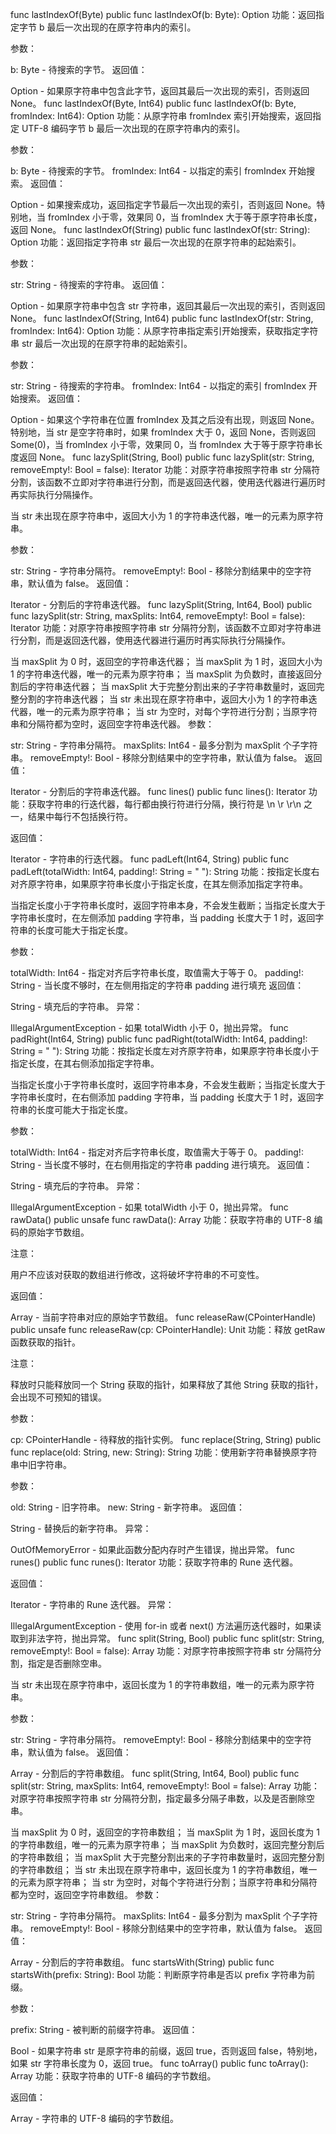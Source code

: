 func lastIndexOf(Byte)
public func lastIndexOf(b: Byte): Option<Int64>
功能：返回指定字节 b 最后一次出现的在原字符串内的索引。

参数：

b: Byte - 待搜索的字节。
返回值：

Option<Int64> - 如果原字符串中包含此字节，返回其最后一次出现的索引，否则返回 None。
func lastIndexOf(Byte, Int64)
public func lastIndexOf(b: Byte, fromIndex: Int64): Option<Int64>
功能：从原字符串 fromIndex 索引开始搜索，返回指定 UTF-8 编码字节 b 最后一次出现的在原字符串内的索引。

参数：

b: Byte - 待搜索的字节。
fromIndex: Int64 - 以指定的索引 fromIndex 开始搜索。
返回值：

Option<Int64> - 如果搜索成功，返回指定字节最后一次出现的索引，否则返回 None。特别地，当 fromIndex 小于零，效果同 0，当 fromIndex 大于等于原字符串长度，返回 None。
func lastIndexOf(String)
public func lastIndexOf(str: String): Option<Int64>
功能：返回指定字符串 str 最后一次出现的在原字符串的起始索引。

参数：

str: String - 待搜索的字符串。
返回值：

Option<Int64> - 如果原字符串中包含 str 字符串，返回其最后一次出现的索引，否则返回 None。
func lastIndexOf(String, Int64)
public func lastIndexOf(str: String, fromIndex: Int64): Option<Int64>
功能：从原字符串指定索引开始搜索，获取指定字符串 str 最后一次出现的在原字符串的起始索引。

参数：

str: String - 待搜索的字符串。
fromIndex: Int64 - 以指定的索引 fromIndex 开始搜索。
返回值：

Option<Int64> - 如果这个字符串在位置 fromIndex 及其之后没有出现，则返回 None。特别地，当 str 是空字符串时，如果 fromIndex 大于 0，返回 None，否则返回 Some(0)，当 fromIndex 小于零，效果同 0，当 fromIndex 大于等于原字符串长度返回 None。
func lazySplit(String, Bool)
public func lazySplit(str: String, removeEmpty!: Bool = false): Iterator<String>
功能：对原字符串按照字符串 str 分隔符分割，该函数不立即对字符串进行分割，而是返回迭代器，使用迭代器进行遍历时再实际执行分隔操作。

当 str 未出现在原字符串中，返回大小为 1 的字符串迭代器，唯一的元素为原字符串。

参数：

str: String - 字符串分隔符。
removeEmpty!: Bool - 移除分割结果中的空字符串，默认值为 false。
返回值：

Iterator<String> - 分割后的字符串迭代器。
func lazySplit(String, Int64, Bool)
public func lazySplit(str: String, maxSplits: Int64, removeEmpty!: Bool = false): Iterator<String>
功能：对原字符串按照字符串 str 分隔符分割，该函数不立即对字符串进行分割，而是返回迭代器，使用迭代器进行遍历时再实际执行分隔操作。

当 maxSplit 为 0 时，返回空的字符串迭代器；
当 maxSplit 为 1 时，返回大小为 1 的字符串迭代器，唯一的元素为原字符串；
当 maxSplit 为负数时，直接返回分割后的字符串迭代器；
当 maxSplit 大于完整分割出来的子字符串数量时，返回完整分割的字符串迭代器；
当 str 未出现在原字符串中，返回大小为 1 的字符串迭代器，唯一的元素为原字符串；
当 str 为空时，对每个字符进行分割；当原字符串和分隔符都为空时，返回空字符串迭代器。
参数：

str: String - 字符串分隔符。
maxSplits: Int64 - 最多分割为 maxSplit 个子字符串。
removeEmpty!: Bool - 移除分割结果中的空字符串，默认值为 false。
返回值：

Iterator<String> - 分割后的字符串迭代器。
func lines()
public func lines(): Iterator<String>
功能：获取字符串的行迭代器，每行都由换行符进行分隔，换行符是 \n \r \r\n 之一，结果中每行不包括换行符。

返回值：

Iterator<String> - 字符串的行迭代器。
func padLeft(Int64, String)
public func padLeft(totalWidth: Int64, padding!: String = " "): String
功能：按指定长度右对齐原字符串，如果原字符串长度小于指定长度，在其左侧添加指定字符串。

当指定长度小于字符串长度时，返回字符串本身，不会发生截断；当指定长度大于字符串长度时，在左侧添加 padding 字符串，当 padding 长度大于 1 时，返回字符串的长度可能大于指定长度。

参数：

totalWidth: Int64 - 指定对齐后字符串长度，取值需大于等于 0。
padding!: String - 当长度不够时，在左侧用指定的字符串 padding 进行填充
返回值：

String - 填充后的字符串。
异常：

IllegalArgumentException - 如果 totalWidth 小于 0，抛出异常。
func padRight(Int64, String)
public func padRight(totalWidth: Int64, padding!: String = " "): String
功能：按指定长度左对齐原字符串，如果原字符串长度小于指定长度，在其右侧添加指定字符串。

当指定长度小于字符串长度时，返回字符串本身，不会发生截断；当指定长度大于字符串长度时，在右侧添加 padding 字符串，当 padding 长度大于 1 时，返回字符串的长度可能大于指定长度。

参数：

totalWidth: Int64 - 指定对齐后字符串长度，取值需大于等于 0。
padding!: String - 当长度不够时，在右侧用指定的字符串 padding 进行填充。
返回值：

String - 填充后的字符串。
异常：

IllegalArgumentException - 如果 totalWidth 小于 0，抛出异常。
func rawData()
public unsafe func rawData(): Array<Byte>
功能：获取字符串的 UTF-8 编码的原始字节数组。

注意：

用户不应该对获取的数组进行修改，这将破坏字符串的不可变性。

返回值：

Array<Byte> - 当前字符串对应的原始字节数组。
func releaseRaw(CPointerHandle<UInt8>)
public unsafe func releaseRaw(cp: CPointerHandle<UInt8>): Unit
功能：释放 getRaw 函数获取的指针。

注意：

释放时只能释放同一个 String 获取的指针，如果释放了其他 String 获取的指针，会出现不可预知的错误。

参数：

cp: CPointerHandle<UInt8> - 待释放的指针实例。
func replace(String, String)
public func replace(old: String, new: String): String
功能：使用新字符串替换原字符串中旧字符串。

参数：

old: String - 旧字符串。
new: String - 新字符串。
返回值：

String - 替换后的新字符串。
异常：

OutOfMemoryError - 如果此函数分配内存时产生错误，抛出异常。
func runes()
public func runes(): Iterator<Rune>
功能：获取字符串的 Rune 迭代器。

返回值：

Iterator<Rune> - 字符串的 Rune 迭代器。
异常：

IllegalArgumentException - 使用 for-in 或者 next() 方法遍历迭代器时，如果读取到非法字符，抛出异常。
func split(String, Bool)
public func split(str: String, removeEmpty!: Bool = false): Array<String>
功能：对原字符串按照字符串 str 分隔符分割，指定是否删除空串。

当 str 未出现在原字符串中，返回长度为 1 的字符串数组，唯一的元素为原字符串。

参数：

str: String - 字符串分隔符。
removeEmpty!: Bool - 移除分割结果中的空字符串，默认值为 false。
返回值：

Array<String> - 分割后的字符串数组。
func split(String, Int64, Bool)
public func split(str: String, maxSplits: Int64, removeEmpty!: Bool = false): Array<String>
功能：对原字符串按照字符串 str 分隔符分割，指定最多分隔子串数，以及是否删除空串。

当 maxSplit 为 0 时，返回空的字符串数组；
当 maxSplit 为 1 时，返回长度为 1 的字符串数组，唯一的元素为原字符串；
当 maxSplit 为负数时，返回完整分割后的字符串数组；
当 maxSplit 大于完整分割出来的子字符串数量时，返回完整分割的字符串数组；
当 str 未出现在原字符串中，返回长度为 1 的字符串数组，唯一的元素为原字符串；
当 str 为空时，对每个字符进行分割；当原字符串和分隔符都为空时，返回空字符串数组。
参数：

str: String - 字符串分隔符。
maxSplits: Int64 - 最多分割为 maxSplit 个子字符串。
removeEmpty!: Bool - 移除分割结果中的空字符串，默认值为 false。
返回值：

Array<String> - 分割后的字符串数组。
func startsWith(String)
public func startsWith(prefix: String): Bool
功能：判断原字符串是否以 prefix 字符串为前缀。

参数：

prefix: String - 被判断的前缀字符串。
返回值：

Bool - 如果字符串 str 是原字符串的前缀，返回 true，否则返回 false，特别地，如果 str 字符串长度为 0，返回 true。
func toArray()
public func toArray(): Array<Byte>
功能：获取字符串的 UTF-8 编码的字节数组。

返回值：

Array<Byte> - 字符串的 UTF-8 编码的字节数组。